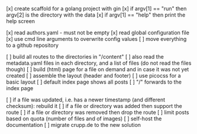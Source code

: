 [x] create scaffold for a golang project with gin
[x] if argv[1] == "run" then argv[2] is the directory with the data
[x] if argv[1] == "help" then print the help screen

[x] read authors.yaml - must not be empty
[x] read global configuration file
[x] use cmd line arguments to overwrite config values
[ ] move everything to a github repository

[ ] build all routes to the directories in "/content"
[ ] also read the metadata.yaml files in each directory, and a list of files
    (do not read the files though)
[ ] build (html) page for a file on demand and in case it was not yet created
[ ] assemble the layout (header and footer)
[ ] use picocss for a basic layout
[ ] default index page shows all posts
[ ] "/" forwards to the index page

[ ] if a file was updated, i.e. has a newer timestamp (and different checksum):
    rebuild it
[ ] if a file or directory was added then support the route
[ ] if a file or directory was removed then drop the route
[ ] limit posts based on quota (number of files and of images)
[ ] self-host the documentation
[ ] migrate crupp.de to the new solution
